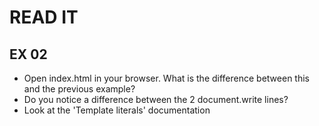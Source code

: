 # READ IT
## EX 02
* Open index.html in your browser. What is the difference between this and the previous example?
* Do you notice a difference between the 2 document.write lines?
* Look at the 'Template literals' documentation
